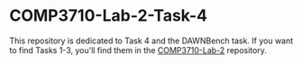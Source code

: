 # COMP3710-Lab-2-Task-4
This repository is dedicated to Task 4 and the DAWNBench task. If you want to find Tasks 1-3, you'll find them in the [COMP3710-Lab-2](https://github.com/neil-nb/COMP3710-Lab-2) repository.